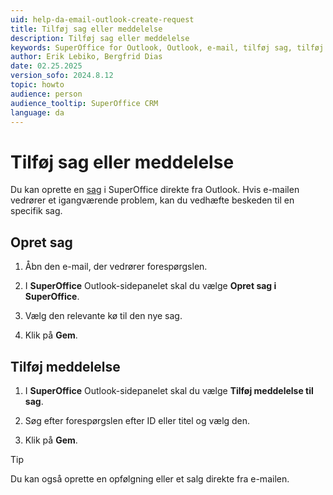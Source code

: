```yaml
---
uid: help-da-email-outlook-create-request
title: Tilføj sag eller meddelelse
description: Tilføj sag eller meddelelse
keywords: SuperOffice for Outlook, Outlook, e-mail, tilføj sag, tilføj meddelelse
author: Erik Lebiko, Bergfrid Dias
date: 02.25.2025
version_sofo: 2024.8.12
topic: howto
audience: person
audience_tooltip: SuperOffice CRM
language: da
---
```


# Tilføj sag eller meddelelse

Du kan oprette en [sag][1] i SuperOffice direkte fra Outlook. Hvis e-mailen vedrører et igangværende problem, kan du vedhæfte beskeden til en specifik sag.

## Opret sag

1. Åbn den e-mail, der vedrører forespørgslen.

1. I **SuperOffice** Outlook-sidepanelet skal du vælge **Opret sag i SuperOffice**.

1. Vælg den relevante kø til den nye sag.

1. Klik på **Gem**.

## Tilføj meddelelse

1. I **SuperOffice** Outlook-sidepanelet skal du vælge **Tilføj meddelelse til sag**.

1. Søg efter forespørgslen efter ID eller titel og vælg den.

1. Klik på **Gem**.

> [!TIP]
> Du kan også oprette en opfølgning eller et salg direkte fra e-mailen.

<!-- Referenced links -->
[1]: ../../../request/learn/create.md

<!-- Referenced images -->
